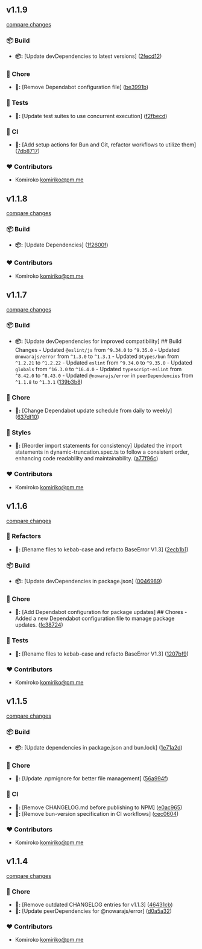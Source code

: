 
## v1.1.9

[compare changes](https://github.com/NowaraJS/totp/compare/v1.1.8...v1.1.9)

### 📦 Build

- **📦:** [Update devDependencies to latest versions] ([2fecd12](https://github.com/NowaraJS/totp/commit/2fecd12))

### 🦉 Chore

- **🦉:** [Remove Dependabot configuration file] ([be3991b](https://github.com/NowaraJS/totp/commit/be3991b))

### 🧪 Tests

- **🧪:** [Update test suites to use concurrent execution] ([f2fbecd](https://github.com/NowaraJS/totp/commit/f2fbecd))

### 🤖 CI

- **🤖:** [Add setup actions for Bun and Git, refactor workflows to utilize them] ([7db8717](https://github.com/NowaraJS/totp/commit/7db8717))

### ❤️ Contributors

- Komiroko <komiriko@pm.me>

## v1.1.8

[compare changes](https://github.com/NowaraJS/totp/compare/v1.1.7...v1.1.8)

### 📦 Build

- **📦:** [Update Dependencies] ([1f2600f](https://github.com/NowaraJS/totp/commit/1f2600f))

### ❤️ Contributors

- Komiroko <komiriko@pm.me>

## v1.1.7

[compare changes](https://github.com/NowaraJS/totp/compare/v1.1.6...v1.1.7)

### 📦 Build

- **📦:** [Update devDependencies for improved compatibility] ## Build Changes - Updated `@eslint/js` from `^9.34.0` to `^9.35.0` - Updated `@nowarajs/error` from `^1.3.0` to `^1.3.1` - Updated `@types/bun` from `^1.2.21` to `^1.2.22` - Updated `eslint` from `^9.34.0` to `^9.35.0` - Updated `globals` from `^16.3.0` to `^16.4.0` - Updated `typescript-eslint` from `^8.42.0` to `^8.43.0` - Updated `@nowarajs/error` in `peerDependencies` from `^1.1.8` to `^1.3.1` ([139b3b8](https://github.com/NowaraJS/totp/commit/139b3b8))

### 🦉 Chore

- **🦉:** [Change Dependabot update schedule from daily to weekly] ([637df10](https://github.com/NowaraJS/totp/commit/637df10))

### 🎨 Styles

- **🎨:** [Reorder import statements for consistency] Updated the import statements in dynamic-truncation.spec.ts to follow a consistent order, enhancing code readability and maintainability. ([a77f96c](https://github.com/NowaraJS/totp/commit/a77f96c))

### ❤️ Contributors

- Komiroko <komiriko@pm.me>

## v1.1.6

[compare changes](https://github.com/NowaraJS/totp/compare/v1.1.5...v1.1.6)

### 🧹 Refactors

- **🧹:** [Rename files to kebab-case and refacto BaseError V1.3] ([2ecb1b1](https://github.com/NowaraJS/totp/commit/2ecb1b1))

### 📦 Build

- **📦:** [Update devDependencies in package.json] ([0046989](https://github.com/NowaraJS/totp/commit/0046989))

### 🦉 Chore

- **🦉:** [Add Dependabot configuration for package updates] ## Chores - Added a new Dependabot configuration file to manage package updates. ([fc38724](https://github.com/NowaraJS/totp/commit/fc38724))

### 🧪 Tests

- **🧪:** [Rename files to kebab-case and refacto BaseError V1.3] ([1207bf9](https://github.com/NowaraJS/totp/commit/1207bf9))

### ❤️ Contributors

- Komiroko <komiriko@pm.me>

## v1.1.5

[compare changes](https://github.com/NowaraJS/totp/compare/v1.1.4...v1.1.5)

### 📦 Build

- **📦:** [Update dependencies in package.json and bun.lock] ([1e71a2d](https://github.com/NowaraJS/totp/commit/1e71a2d))

### 🦉 Chore

- **🦉:** [Update .npmignore for better file management] ([56a994f](https://github.com/NowaraJS/totp/commit/56a994f))

### 🤖 CI

- **🤖:** [Remove CHANGELOG.md before publishing to NPM] ([e0ac965](https://github.com/NowaraJS/totp/commit/e0ac965))
- **🤖:** [Remove bun-version specification in CI workflows] ([cec0604](https://github.com/NowaraJS/totp/commit/cec0604))

### ❤️ Contributors

- Komiroko <komiriko@pm.me>

## v1.1.4

[compare changes](https://github.com/NowaraJS/totp/compare/v1.1.3...v1.1.4)

### 🦉 Chore

- **🦉:** [Remove outdated CHANGELOG entries for v1.1.3] ([46431cb](https://github.com/NowaraJS/totp/commit/46431cb))
- **🦉:** [Update peerDependencies for @nowarajs/error] ([d0a5a32](https://github.com/NowaraJS/totp/commit/d0a5a32))

### ❤️ Contributors

- Komiroko <komiriko@pm.me>

